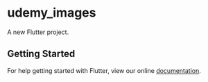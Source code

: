 # udemy_images

A new Flutter project.

## Getting Started

For help getting started with Flutter, view our online
[documentation](https://flutter.io/).
